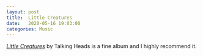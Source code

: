 ```yaml
---
layout: post
title:  Little Creatures
date:   2020-05-16 19:03:00
categories: Music
---
```


[*Little Creatures*](https://open.spotify.com/album/7IMqoztesjFDgyeibke8Jz) by Talking Heads is a fine album and I highly recommend it.  
